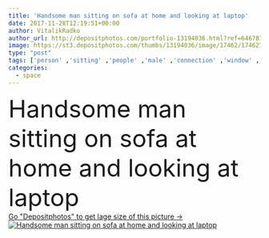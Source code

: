 ```yaml
---
title: 'Handsome man sitting on sofa at home and looking at laptop'
date: 2017-11-28T12:19:51+00:00
author: VitalikRadko
author_url: http://depositphotos.com/portfolio-13194036.html?ref=64678756
image: https://st3.depositphotos.com/thumbs/13194036/image/17462/174627504/api_thumb_450.jpg?forcejpeg=true
type: "post"
tags: ['person' ,'sitting' ,'people' ,'male' ,'connection' ,'window' ,'home' ,'electronics' ,'working' ,'laptop' ,'looking' ,'indoors' ,'alone' ,'attractive' ,'handsome' ,'gadget' ,'sofa' ,'copy space' ,'young adult' ,'Wireless Technology' ,'digital device' ,'Caucasian Man' ]
categories: 
  - space
---
```

<div aling="center">
            <font size="60"> Handsome man sitting on sofa at home and looking at laptop</font>   
</div>
<div>
    <a href='https://depositphotos.com/174627504/stock-photo-handsome-man-sitting-sofa-home.html?ref=64678756' target=_blank > Go "Depositphotos" to get lage size of this picture ->
        <img href='https://depositphotos.com/174627504/stock-photo-handsome-man-sitting-sofa-home.html?ref=64678756' src='https://st3.depositphotos.com/13194036/17462/i/950/depositphotos_174627504-stock-photo-handsome-man-sitting-sofa-home.jpg?forcejpeg=true' alt='Handsome man sitting on sofa at home and looking at laptop' >
    </a>
</div>
